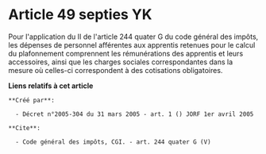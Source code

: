 # Article 49 septies YK

Pour l'application du II de l'article 244 quater G du code général des impôts, les dépenses de personnel afférentes aux
apprentis retenues pour le calcul du plafonnement comprennent les rémunérations des apprentis et leurs accessoires, ainsi que
les charges sociales correspondantes dans la mesure où celles-ci correspondent à des cotisations obligatoires.

**Liens relatifs à cet article**

	**Créé par**:

	  - Décret n°2005-304 du 31 mars 2005 - art. 1 () JORF 1er avril 2005

	**Cite**:

	  - Code général des impôts, CGI. - art. 244 quater G (V)
